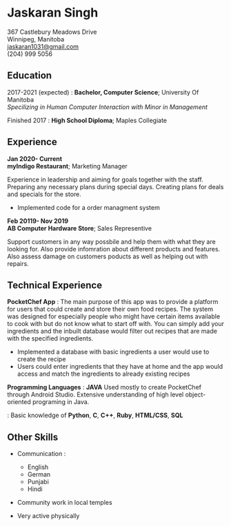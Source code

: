
Jaskaran Singh
============
367 Castlebury Meadows Drive\
Winnipeg, Manitoba\
jaskaran1031@gmail.com\
(204) 999 5056


Education
---------

2017-2021 (expected)
:   **Bachelor, Computer Science**; University Of Manitoba\
*Specilizing in Human Computer Interaction with Minor in Management*

Finished 2017
:   **High School Diploma**; Maples Collegiate


Experience
----------

**Jan 2020- Current**\
**myIndigo Restaurant**; Marketing Manager

Experience in leadership and aiming for goals together with the staff. Preparing any necessary plans during special days. Creating plans for deals and specials for the store.

* Implemented code for a order managment system


**Feb 20119- Nov 2019**\
**AB Computer Hardware Store**; Sales Representive

Support customers in any way possbile and help them with what they are looking for. Also provide infomration about different products and features. Also assess damage on customers poducts as well as helping out with repairs.


Technical Experience
--------------------

**PocketChef App**
:   The main purpose of this app was to provide a platform for users that could create and store their own food recipes. The system was designed for especially people who might have certain items available to cook with but do not know what to start off with. You can simply add your ingredients and the inbuilt database would filter out recipes that are made with the specified ingredients. 

* Implemented a database with basic ingredients a user would use to create the recipe 
* Users could enter ingredients that they have at home and the app would access and match the ingredients to already existing recipes


**Programming Languages**
:   **JAVA** Used mostly to create PocketChef through Android Studio.   Extensive understanding of high level object-oriented programing in Java.


:   Basic knowledge of **Python**, **C**, **C++**, **Ruby**, **HTML/CSS**, **SQL**


Other Skills
----------------------------------------

* Communication :

     * English 
     * German
     * Punjabi
     * Hindi

* Community work in local temples

* Very active physically
